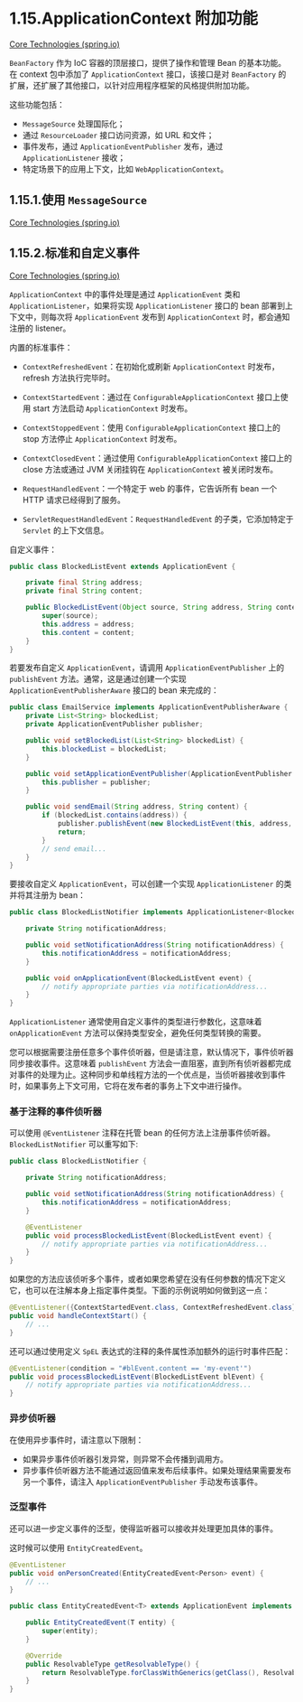 # 1.15.ApplicationContext 附加功能

[Core Technologies (spring.io)](https://docs.spring.io/spring-framework/docs/current/reference/html/core.html#context-introduction)

`BeanFactory` 作为 IoC 容器的顶层接口，提供了操作和管理 Bean 的基本功能。在 context 包中添加了 `ApplicationContext` 接口，该接口是对 `BeanFactory` 的扩展，还扩展了其他接口，以针对应用程序框架的风格提供附加功能。

这些功能包括：

- `MessageSource` 处理国际化；
- 通过 `ResourceLoader` 接口访问资源，如 URL 和文件；
- 事件发布，通过 `ApplicationEventPublisher` 发布，通过 `ApplicationListener` 接收；
- 特定场景下的应用上下文，比如 `WebApplicationContext`。

## 1.15.1.使用 `MessageSource`

[Core Technologies (spring.io)](https://docs.spring.io/spring-framework/docs/current/reference/html/core.html#context-functionality-messagesource)

## 1.15.2.标准和自定义事件

[Core Technologies (spring.io)](https://docs.spring.io/spring-framework/docs/current/reference/html/core.html#context-functionality-events)

`ApplicationContext` 中的事件处理是通过 `ApplicationEvent` 类和 `ApplicationListener`，如果将实现 `ApplicationListener` 接口的 bean 部署到上下文中，则每次将 `ApplicationEvent` 发布到 `ApplicationContext` 时，都会通知注册的 listener。

内置的标准事件：

- `ContextRefreshedEvent`：在初始化或刷新 `ApplicationContext` 时发布，refresh 方法执行完毕时。

- `ContextStartedEvent`：通过在 `ConfigurableApplicationContext` 接口上使用 start 方法启动 `ApplicationContext` 时发布。
- `ContextStoppedEvent`：使用 `ConfigurableApplicationContext` 接口上的 stop 方法停止 `ApplicationContext` 时发布。
- `ContextClosedEvent`：通过使用 `ConfigurableApplicationContext` 接口上的 close 方法或通过 JVM 关闭挂钩在 `ApplicationContext` 被关闭时发布。
- `RequestHandledEvent`：一个特定于 web 的事件，它告诉所有 bean 一个 HTTP 请求已经得到了服务。
- `ServletRequestHandledEvent`：`RequestHandledEvent` 的子类，它添加特定于 `Servlet` 的上下文信息。

自定义事件：

```java
public class BlockedListEvent extends ApplicationEvent {

    private final String address;
    private final String content;

    public BlockedListEvent(Object source, String address, String content) {
        super(source);
        this.address = address;
        this.content = content;
    }
}
```

若要发布自定义 `ApplicationEvent`，请调用 `ApplicationEventPublisher` 上的 `publishEvent` 方法。通常，这是通过创建一个实现 `ApplicationEventPublisherAware` 接口的 bean 来完成的：

```java
public class EmailService implements ApplicationEventPublisherAware {
    private List<String> blockedList;
    private ApplicationEventPublisher publisher;

    public void setBlockedList(List<String> blockedList) {
        this.blockedList = blockedList;
    }

    public void setApplicationEventPublisher(ApplicationEventPublisher publisher) {
        this.publisher = publisher;
    }

    public void sendEmail(String address, String content) {
        if (blockedList.contains(address)) {
            publisher.publishEvent(new BlockedListEvent(this, address, content));
            return;
        }
        // send email...
    }
}
```

要接收自定义 `ApplicationEvent`，可以创建一个实现 `ApplicationListener` 的类并将其注册为 bean：

```java
public class BlockedListNotifier implements ApplicationListener<BlockedListEvent> {

    private String notificationAddress;

    public void setNotificationAddress(String notificationAddress) {
        this.notificationAddress = notificationAddress;
    }

    public void onApplicationEvent(BlockedListEvent event) {
        // notify appropriate parties via notificationAddress...
    }
}
```

`ApplicationListener` 通常使用自定义事件的类型进行参数化，这意味着 `onApplicationEvent` 方法可以保持类型安全，避免任何类型转换的需要。

您可以根据需要注册任意多个事件侦听器，但是请注意，默认情况下，事件侦听器同步接收事件。这意味着 `publishEvent` 方法会一直阻塞，直到所有侦听器都完成对事件的处理为止。这种同步和单线程方法的一个优点是，当侦听器接收到事件时，如果事务上下文可用，它将在发布者的事务上下文中进行操作。

### 基于注释的事件侦听器

可以使用 `@EventListener` 注释在托管 bean 的任何方法上注册事件侦听器。`BlockedListNotifier` 可以重写如下:

```java
public class BlockedListNotifier {

    private String notificationAddress;

    public void setNotificationAddress(String notificationAddress) {
        this.notificationAddress = notificationAddress;
    }

    @EventListener
    public void processBlockedListEvent(BlockedListEvent event) {
        // notify appropriate parties via notificationAddress...
    }
}
```

如果您的方法应该侦听多个事件，或者如果您希望在没有任何参数的情况下定义它，也可以在注解本身上指定事件类型。下面的示例说明如何做到这一点：

```java
@EventListener({ContextStartedEvent.class, ContextRefreshedEvent.class})
public void handleContextStart() {
    // ...
}
```

还可以通过使用定义 `SpEL` 表达式的注释的条件属性添加额外的运行时事件匹配：

```java
@EventListener(condition = "#blEvent.content == 'my-event'")
public void processBlockedListEvent(BlockedListEvent blEvent) {
    // notify appropriate parties via notificationAddress...
}
```

### 异步侦听器

在使用异步事件时，请注意以下限制：

- 如果异步事件侦听器引发异常，则异常不会传播到调用方。
- 异步事件侦听器方法不能通过返回值来发布后续事件。如果处理结果需要发布另一个事件，请注入 `ApplicationEventPublisher` 手动发布该事件。

### 泛型事件

还可以进一步定义事件的泛型，使得监听器可以接收并处理更加具体的事件。

这时候可以使用 `EntityCreatedEvent`。

```java
@EventListener
public void onPersonCreated(EntityCreatedEvent<Person> event) {
    // ...
}
```

```java
public class EntityCreatedEvent<T> extends ApplicationEvent implements ResolvableTypeProvider {

    public EntityCreatedEvent(T entity) {
        super(entity);
    }

    @Override
    public ResolvableType getResolvableType() {
        return ResolvableType.forClassWithGenerics(getClass(), ResolvableType.forInstance(getSource()));
    }
}
```



